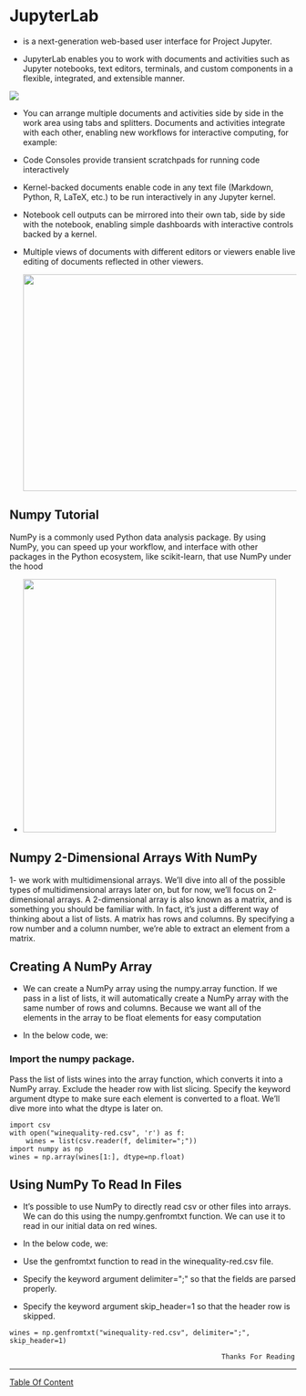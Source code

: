 # JupyterLab 
- is a next-generation web-based user interface for Project Jupyter.

- JupyterLab enables you to work with documents and activities such as Jupyter notebooks, text editors, terminals, and custom components in a flexible, integrated, and extensible manner.

![](https://twilio-cms-prod.s3.amazonaws.com/original_images/jupyter_python_numpy.png)

- You can arrange multiple documents and activities side by side in the work area using tabs and splitters. Documents and activities integrate with each other, enabling new workflows for interactive computing, for example:

- Code Consoles provide transient scratchpads for running code interactively
- Kernel-backed documents enable code in any text file (Markdown, Python, R, LaTeX, etc.) to be run interactively in any Jupyter kernel.
- Notebook cell outputs can be mirrored into their own tab, side by side with the notebook, enabling simple dashboards with interactive controls backed by a kernel.
- Multiple views of documents with different editors or viewers enable live editing of documents reflected in other viewers.
 
 
     <img src="https://miro.medium.com/max/2026/1*1NPXBpuAhE3kWfS79RHlsA.gif" width="600px" height="380px">


## Numpy Tutorial
NumPy is a commonly used Python data analysis package. By using NumPy, you can speed up your workflow, and interface with other packages in the Python ecosystem, like scikit-learn, that use NumPy under the hood
- <img src="https://www.edureka.co/blog/wp-content/uploads/2017/07/Python-Numpy_05.gif" width="444px">

## Numpy 2-Dimensional Arrays With NumPy
1- we work with multidimensional arrays. We’ll dive into all of the possible types of multidimensional arrays later on, but for now, we’ll focus on 2-dimensional arrays. A 2-dimensional array is also known as a matrix, and is something you should be familiar with. In fact, it’s just a different way of thinking about a list of lists. A matrix has rows and columns. By specifying a row number and a column number, we’re able to extract an element from a matrix.

## Creating A NumPy Array
- We can create a NumPy array using the numpy.array function. If we pass in a list of lists, it will automatically create a NumPy array with the same number of rows and columns. Because we want all of the elements in the array to be float elements for easy computation

- In the below code, we:

### Import the numpy package.
Pass the list of lists wines into the array function, which converts it into a NumPy array.
Exclude the header row with list slicing.
Specify the keyword argument dtype to make sure each element is converted to a float. We’ll dive more into what the dtype is later on.

```
import csv
with open("winequality-red.csv", 'r') as f:
    wines = list(csv.reader(f, delimiter=";"))
import numpy as np
wines = np.array(wines[1:], dtype=np.float)
```

## Using NumPy To Read In Files
- It’s possible to use NumPy to directly read csv or other files into arrays. We can do this using the numpy.genfromtxt function. We can use it to read in our initial data on red wines.

- In the below code, we:

- Use the genfromtxt function to read in the winequality-red.csv file.
- Specify the keyword argument delimiter=";" so that the fields are parsed properly.
- Specify the keyword argument skip_header=1 so that the header row is skipped.

```
wines = np.genfromtxt("winequality-red.csv", delimiter=";", skip_header=1)
```

                                                        Thanks For Reading 
--------------------------------------------------------------------


[Table Of Content](https://github.com/omarXzain/401-reading-notes)
